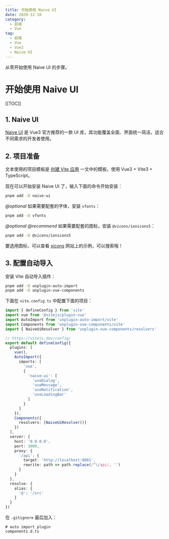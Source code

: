 ```yaml
---
title: 开始使用 Naive UI
date: 2020-12-10
category:
  - 前端
  - Vue
tag:
  - 前端
  - Vue
  - Vue3
  - Naive UI
---
```


从零开始使用 Naive UI 的步骤。

<!-- more -->

# 开始使用 Naive UI

[[TOC]]

## 1. Naive UI

[Naive UI](https://www.naiveui.com/zh-CN/) 是 Vue3 官方推荐的一款 UI 库，其功能覆盖全面、界面统一简洁，适合不同需求的开发者使用。

## 2. 项目准备

文本使用的项目模板是 [创建 Vite 应用](./create-vite-app.md) 一文中的模板，使用 Vue3 + Vite3 + TypeScript。

现在可以开始安装 Naive UI 了，输入下面的命令开始安装：

```bash
pnpm add -D naive-ui
```

*@optional* 如果需要配套的字体，安装 `vfonts`：

```bash
pnpm add -D vfonts
```

*@optional* *@recommend* 如果需要配套的图标，安装 `@vicons/ionicons5`：

```bash
pnpm add -D @vicons/ionicons5
```

要选用图标，可以查看 [xicons](https://xicons.org/) 网站上的示例，可以搜索哦！

## 3. 配置自动导入

安装 Vite 自动导入插件：

```bash
pnpm add -D unplugin-auto-import
pnpm add -D unplugin-vue-components
```

下面在 `vite.config.ts` 中配置下面的项目：

```ts
import { defineConfig } from 'vite'
import vue from '@vitejs/plugin-vue'
import AutoImport from 'unplugin-auto-import/vite'
import Components from 'unplugin-vue-components/vite'
import { NaiveUiResolver } from 'unplugin-vue-components/resolvers'

// https://vitejs.dev/config/
export default defineConfig({
  plugins: [
    vue(),
    AutoImport({
      imports: [
        'vue',
        {
          'naive-ui': [
            'useDialog',
            'useMessage',
            'useNotification',
            'useLoadingBar'
          ]
        }
      ]
    }),
    Components({
      resolvers: [NaiveUiResolver()]
    })
  ],
  server: {
    host: '0.0.0.0',
    port: 3000,
    proxy: {
      '/api': {
        target: 'http://localhost:8081',
        rewrite: path => path.replace(/^\/api/, '')
      }
    }
  },
  resolve: {
    alias: {
      '@': '/src'
    }
  }
})
```

在 `.gitignore` 最后加入：

```gitignore
# auto import plugin
components.d.ts
```
